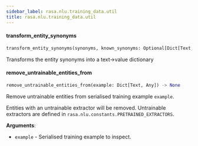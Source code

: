 ```yaml
---
sidebar_label: rasa.nlu.training_data.util
title: rasa.nlu.training_data.util
---
```

#### transform\_entity\_synonyms

```python
transform_entity_synonyms(synonyms, known_synonyms: Optional[Dict[Text, Any]] = None) -> Dict[Text, Any]
```

Transforms the entity synonyms into a text-&gt;value dictionary

#### remove\_untrainable\_entities\_from

```python
remove_untrainable_entities_from(example: Dict[Text, Any]) -> None
```

Remove untrainable entities from serialised training example `example`.

Entities with an untrainable extractor will be removed. Untrainable extractors
are defined in `rasa.nlu.constants.PRETRAINED_EXTRACTORS`.

**Arguments**:

- `example` - Serialised training example to inspect.

